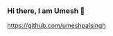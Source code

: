 ### Hi there, I am Umesh 👋

https://github.com/umeshpalsingh 

<!--
**umeshpalsingh/umeshpalsingh** is a ✨ _special_ ✨ repository because its `README.md` (this file) appears on your GitHub profile.

Here are some ideas to get you started:

- 🔭 I’m currently working on ... web projects
- 🌱 I’m currently learning ... web development
- 👯 I’m looking to collaborate on ... 
- 🤔 I’m looking for help with ...
- 💬 Ask me about ... web development
- 📫 How to reach me: ... through this website you can contact me.
- 😄 Pronouns: ... umesh is my name 
- ⚡ Fun fact: ... I build this with only HTML5 and CSS3

